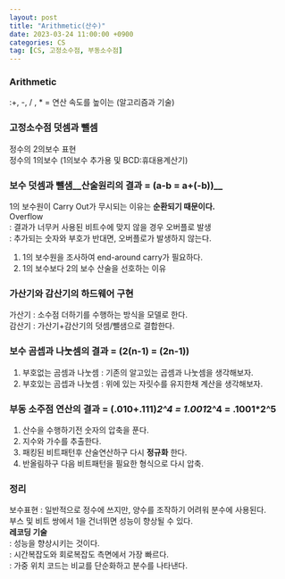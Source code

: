 ```yaml
---
layout: post
title: "Arithmetic(산수)"
date: 2023-03-24 11:00:00 +0900
categories: CS
tag: [CS, 고정소수점, 부동소수점]
---
```


### Arithmetic <br>
:+, -, / , * = 연산 속도를 높이는 (알고리즘과 기술)<br>

### 고정소수점 덧셈과 뺄셈
정수의 2의보수 표현<br>
정수의 1의보수 (1의보수 추가용 및 BCD:휴대용계산기)<br>

### 보수 덧셈과 뺄샘__산술원리의 결과 = (a-b = a+(-b))__<br>

1의 보수원이 Carry Out가 무시되는 이유는 __순환되기 때문이다.__<br>
Overflow <br>
: 결과가 너무커 사용된 비트수에 맞지 않을 경우 오버플로 발생 <br>
: 추가되는 숫자와 부호가 반대면, 오버플로가 발생하지 않는다.<br>
1. 1의 보수원을 조사하여 end-around carry가 필요하다.
2. 1의 보수보다 2의 보수 산술을 선호하는 이유

### 가산기와 감산기의 하드웨어 구현
가산기 : 소수점 더하기를 수행하는 방식을 모델로 한다.<br>
감산기 : 가산기+감산기의 덧셈/뺄샘으로 결합한다.<br>

### 보수 곰셉과 나눗셈의 결과 =  __(2(n-1) = (2n-1))__ <br>
1. 부호없는 곰셈과 나눗셈 : 기존의 알고있는 곱셈과 나눗셈을 생각해보자.
2. 부호있는 곰셉과 나눗셈 : 위에 있는 자릿수를 유지한채 계산을 생각해보자.

### 부동 소주점 연산의 결과 = __(.010+.111)*2^4 = 1.001*2^4 = .1001*2^5__<br>
1. 산수을 수행하기전 숫자의 압축을 푼다.
2. 지수와 가수를 추출한다.
3. 패킹된 비트패턴후 산술연산하구 다시 __정규화__ 한다.
4. 반올림하구 다음 비트패턴을 필요한 형식으로 다시 압축.

### 정리
보수표현 : 일반적으로 정수에 쓰지만, 양수를 조작하기 어려워 분수에 사용된다. <br>
부스 및 비트 쌍에서 1을 건너뛰면 성능이 향상될 수 있다.<br>
__레코딩 기술__ <br>
: 성능을 향상시키는 것이다.<br>
: 시간복잡도와 회로복잡도 측면에서 가장 빠르다.<br>
: 가중 위치 코드는 비교를 단순화하고 분수를 나타낸다. <br>

